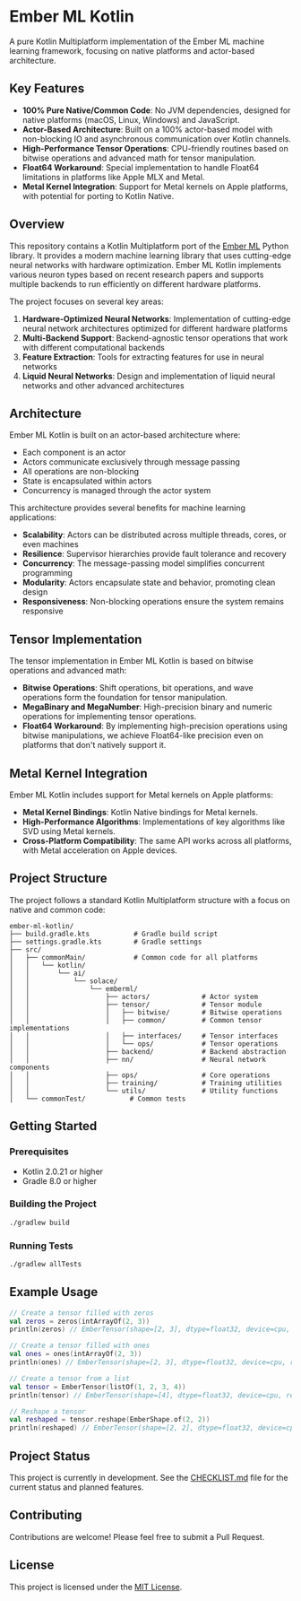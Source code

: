 # Ember ML Kotlin

A pure Kotlin Multiplatform implementation of the Ember ML machine learning framework, focusing on native platforms and actor-based architecture.

## Key Features

- **100% Pure Native/Common Code**: No JVM dependencies, designed for native platforms (macOS, Linux, Windows) and JavaScript.
- **Actor-Based Architecture**: Built on a 100% actor-based model with non-blocking IO and asynchronous communication over Kotlin channels.
- **High-Performance Tensor Operations**: CPU-friendly routines based on bitwise operations and advanced math for tensor manipulation.
- **Float64 Workaround**: Special implementation to handle Float64 limitations in platforms like Apple MLX and Metal.
- **Metal Kernel Integration**: Support for Metal kernels on Apple platforms, with potential for porting to Kotlin Native.

## Overview

This repository contains a Kotlin Multiplatform port of the [Ember ML](https://github.com/ember-ml/ember-ml) Python library. It provides a modern machine learning library that uses cutting-edge neural networks with hardware optimization. Ember ML Kotlin implements various neuron types based on recent research papers and supports multiple backends to run efficiently on different hardware platforms.

The project focuses on several key areas:

1. **Hardware-Optimized Neural Networks**: Implementation of cutting-edge neural network architectures optimized for different hardware platforms
2. **Multi-Backend Support**: Backend-agnostic tensor operations that work with different computational backends
3. **Feature Extraction**: Tools for extracting features for use in neural networks
4. **Liquid Neural Networks**: Design and implementation of liquid neural networks and other advanced architectures

## Architecture

Ember ML Kotlin is built on an actor-based architecture where:
- Each component is an actor
- Actors communicate exclusively through message passing
- All operations are non-blocking
- State is encapsulated within actors
- Concurrency is managed through the actor system

This architecture provides several benefits for machine learning applications:
- **Scalability**: Actors can be distributed across multiple threads, cores, or even machines
- **Resilience**: Supervisor hierarchies provide fault tolerance and recovery
- **Concurrency**: The message-passing model simplifies concurrent programming
- **Modularity**: Actors encapsulate state and behavior, promoting clean design
- **Responsiveness**: Non-blocking operations ensure the system remains responsive

## Tensor Implementation

The tensor implementation in Ember ML Kotlin is based on bitwise operations and advanced math:
- **Bitwise Operations**: Shift operations, bit operations, and wave operations form the foundation for tensor manipulation.
- **MegaBinary and MegaNumber**: High-precision binary and numeric operations for implementing tensor operations.
- **Float64 Workaround**: By implementing high-precision operations using bitwise manipulations, we achieve Float64-like precision even on platforms that don't natively support it.

## Metal Kernel Integration

Ember ML Kotlin includes support for Metal kernels on Apple platforms:
- **Metal Kernel Bindings**: Kotlin Native bindings for Metal kernels.
- **High-Performance Algorithms**: Implementations of key algorithms like SVD using Metal kernels.
- **Cross-Platform Compatibility**: The same API works across all platforms, with Metal acceleration on Apple devices.

## Project Structure

The project follows a standard Kotlin Multiplatform structure with a focus on native and common code:

```
ember-ml-kotlin/
├── build.gradle.kts           # Gradle build script
├── settings.gradle.kts        # Gradle settings
├── src/
│   ├── commonMain/            # Common code for all platforms
│   │   └── kotlin/
│   │       └── ai/
│   │           └── solace/
│   │               └── emberml/
│   │                   ├── actors/             # Actor system
│   │                   ├── tensor/             # Tensor module
│   │                   │   ├── bitwise/        # Bitwise operations
│   │                   │   ├── common/         # Common tensor implementations
│   │                   │   ├── interfaces/     # Tensor interfaces
│   │                   │   └── ops/            # Tensor operations
│   │                   ├── backend/            # Backend abstraction
│   │                   ├── nn/                 # Neural network components
│   │                   ├── ops/                # Core operations
│   │                   ├── training/           # Training utilities
│   │                   └── utils/              # Utility functions
│   └── commonTest/           # Common tests
```

## Getting Started

### Prerequisites

- Kotlin 2.0.21 or higher
- Gradle 8.0 or higher

### Building the Project

```bash
./gradlew build
```

### Running Tests

```bash
./gradlew allTests
```

## Example Usage

```kotlin
// Create a tensor filled with zeros
val zeros = zeros(intArrayOf(2, 3))
println(zeros) // EmberTensor(shape=[2, 3], dtype=float32, device=cpu, requiresGrad=false)

// Create a tensor filled with ones
val ones = ones(intArrayOf(2, 3))
println(ones) // EmberTensor(shape=[2, 3], dtype=float32, device=cpu, requiresGrad=false)

// Create a tensor from a list
val tensor = EmberTensor(listOf(1, 2, 3, 4))
println(tensor) // EmberTensor(shape=[4], dtype=float32, device=cpu, requiresGrad=false)

// Reshape a tensor
val reshaped = tensor.reshape(EmberShape.of(2, 2))
println(reshaped) // EmberTensor(shape=[2, 2], dtype=float32, device=cpu, requiresGrad=false)
```

## Project Status

This project is currently in development. See the [CHECKLIST.md](CHECKLIST.md) file for the current status and planned features.

## Contributing

Contributions are welcome! Please feel free to submit a Pull Request.

## License

This project is licensed under the [MIT License](LICENSE).

